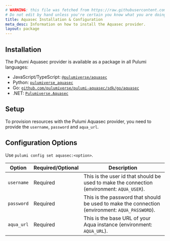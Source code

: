 ```yaml
---
# WARNING: this file was fetched from https://raw.githubusercontent.com/pulumiverse/pulumi-aquasec/v0.8.29/docs/installation-configuration.md
# Do not edit by hand unless you're certain you know what you are doing!
title: Aquasec Installation & Configuration
meta_desc: Information on how to install the Aquasec provider.
layout: package
---
```


## Installation

The Pulumi Aquasec provider is available as a package in all Pulumi languages:

* JavaScript/TypeScript: [`@pulumiverse/aquasec`](https://www.npmjs.com/package/@pulumiverse/aquasec)
* Python: [`pulumiverse_aquasec`](https://pypi.org/project/pulumiverse-aquasec/)
* Go: [`github.com/pulumiverse/pulumi-aquasec/sdk/go/aquasec`](https://pkg.go.dev/github.com/pulumiverse/pulumi-aquasec/sdk)
* .NET: [`Pulumiverse.Aquasec`](https://www.nuget.org/packages/Pulumiverse.Aquasec)

## Setup

To provision resources with the Pulumi Aquasec provider, you need to provide the `username`, `password` and `aqua_url`. 

## Configuration Options

Use `pulumi config set aquasec:<option>`.

| Option     | Required/Optional | Description                                                                                     |
|------------|-------------------|-------------------------------------------------------------------------------------------------|
| `username` | Required          | This is the user id that should be used to make the connection (environment: `AQUA_USER`).      |
| `password` | Required          | This is the password that should be used to make the connection (environment: `AQUA_PASSWORD`). |
| `aqua_url` | Required          | This is the base URL of your Aqua instance (environment: `AQUA_URL`).                           |
